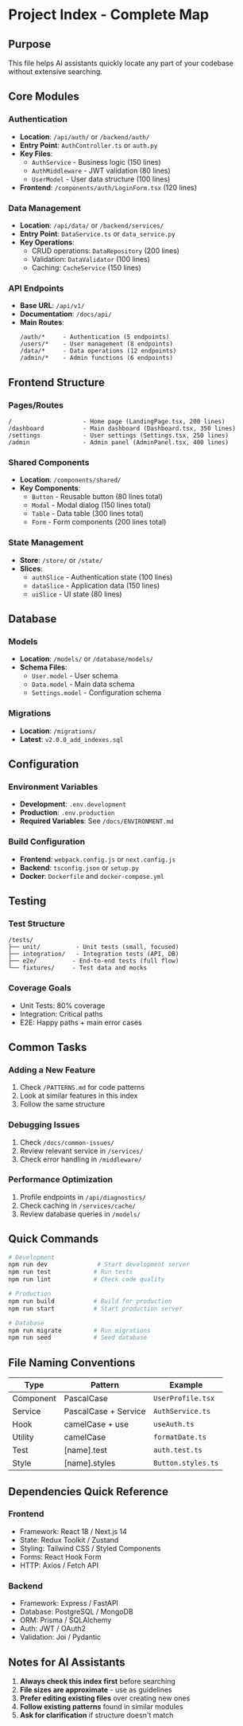 # Project Index - Complete Map

## Purpose
This file helps AI assistants quickly locate any part of your codebase without extensive searching.

## Core Modules

### Authentication
- **Location**: `/api/auth/` or `/backend/auth/`
- **Entry Point**: `AuthController.ts` or `auth.py`
- **Key Files**:
  - `AuthService` - Business logic (150 lines)
  - `AuthMiddleware` - JWT validation (80 lines)
  - `UserModel` - User data structure (100 lines)
- **Frontend**: `/components/auth/LoginForm.tsx` (120 lines)

### Data Management
- **Location**: `/api/data/` or `/backend/services/`
- **Entry Point**: `DataService.ts` or `data_service.py`
- **Key Operations**:
  - CRUD operations: `DataRepository` (200 lines)
  - Validation: `DataValidator` (100 lines)
  - Caching: `CacheService` (150 lines)

### API Endpoints
- **Base URL**: `/api/v1/`
- **Documentation**: `/docs/api/`
- **Main Routes**:
  ```
  /auth/*     - Authentication (5 endpoints)
  /users/*    - User management (8 endpoints)
  /data/*     - Data operations (12 endpoints)
  /admin/*    - Admin functions (6 endpoints)
  ```

## Frontend Structure

### Pages/Routes
```
/                    - Home page (LandingPage.tsx, 200 lines)
/dashboard           - Main dashboard (Dashboard.tsx, 350 lines)
/settings            - User settings (Settings.tsx, 250 lines)
/admin               - Admin panel (AdminPanel.tsx, 400 lines)
```

### Shared Components
- **Location**: `/components/shared/`
- **Key Components**:
  - `Button` - Reusable button (80 lines total)
  - `Modal` - Modal dialog (150 lines total)
  - `Table` - Data table (300 lines total)
  - `Form` - Form components (200 lines total)

### State Management
- **Store**: `/store/` or `/state/`
- **Slices**:
  - `authSlice` - Authentication state (100 lines)
  - `dataSlice` - Application data (150 lines)
  - `uiSlice` - UI state (80 lines)

## Database

### Models
- **Location**: `/models/` or `/database/models/`
- **Schema Files**:
  - `User.model` - User schema
  - `Data.model` - Main data schema
  - `Settings.model` - Configuration schema

### Migrations
- **Location**: `/migrations/`
- **Latest**: `v2.0.0_add_indexes.sql`

## Configuration

### Environment Variables
- **Development**: `.env.development`
- **Production**: `.env.production`
- **Required Variables**: See `/docs/ENVIRONMENT.md`

### Build Configuration
- **Frontend**: `webpack.config.js` or `next.config.js`
- **Backend**: `tsconfig.json` or `setup.py`
- **Docker**: `Dockerfile` and `docker-compose.yml`

## Testing

### Test Structure
```
/tests/
├── unit/          - Unit tests (small, focused)
├── integration/   - Integration tests (API, DB)
├── e2e/          - End-to-end tests (full flow)
└── fixtures/     - Test data and mocks
```

### Coverage Goals
- Unit Tests: 80% coverage
- Integration: Critical paths
- E2E: Happy paths + main error cases

## Common Tasks

### Adding a New Feature
1. Check `/PATTERNS.md` for code patterns
2. Look at similar features in this index
3. Follow the same structure

### Debugging Issues
1. Check `/docs/common-issues/`
2. Review relevant service in `/services/`
3. Check error handling in `/middleware/`

### Performance Optimization
1. Profile endpoints in `/api/diagnostics/`
2. Check caching in `/services/cache/`
3. Review database queries in `/models/`

## Quick Commands

```bash
# Development
npm run dev              # Start development server
npm run test            # Run tests
npm run lint            # Check code quality

# Production
npm run build           # Build for production
npm run start           # Start production server

# Database
npm run migrate         # Run migrations
npm run seed            # Seed database
```

## File Naming Conventions

| Type | Pattern | Example |
|------|---------|---------|
| Component | PascalCase | `UserProfile.tsx` |
| Service | PascalCase + Service | `AuthService.ts` |
| Hook | camelCase + use | `useAuth.ts` |
| Utility | camelCase | `formatDate.ts` |
| Test | [name].test | `auth.test.ts` |
| Style | [name].styles | `Button.styles.ts` |

## Dependencies Quick Reference

### Frontend
- Framework: React 18 / Next.js 14
- State: Redux Toolkit / Zustand
- Styling: Tailwind CSS / Styled Components
- Forms: React Hook Form
- HTTP: Axios / Fetch API

### Backend
- Framework: Express / FastAPI
- Database: PostgreSQL / MongoDB
- ORM: Prisma / SQLAlchemy
- Auth: JWT / OAuth2
- Validation: Joi / Pydantic

## Notes for AI Assistants

1. **Always check this index first** before searching
2. **File sizes are approximate** - use as guidelines
3. **Prefer editing existing files** over creating new ones
4. **Follow existing patterns** found in similar modules
5. **Ask for clarification** if structure doesn't match